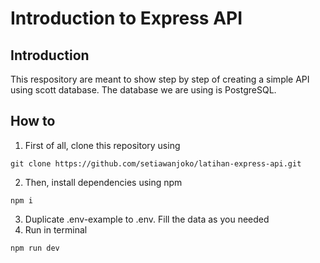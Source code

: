 # Introduction to Express API
## Introduction
This respository are meant to show step by step of creating a simple API using scott database. The database we are using is PostgreSQL.

## How to
1. First of all, clone this repository using
```
git clone https://github.com/setiawanjoko/latihan-express-api.git
```
2. Then, install dependencies using npm
```
npm i
```
3. Duplicate .env-example to .env. Fill the data as you needed
4. Run in terminal
```
npm run dev
```
